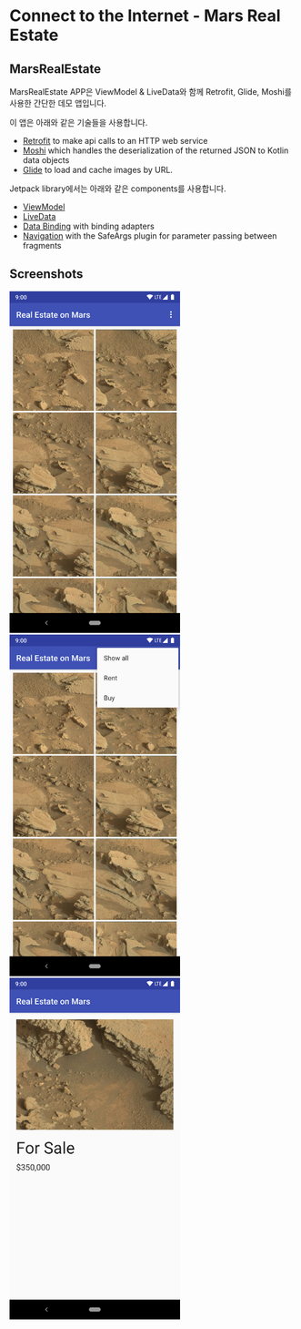 # Connect to the Internet - Mars Real Estate

## MarsRealEstate

MarsRealEstate APP은 ViewModel & LiveData와 함께 Retrofit, Glide, Moshi를 사용한 간단한 데모 앱입니다.

이 앱은 아래와 같은 기술들을 사용합니다.

* [Retrofit](https://square.github.io/retrofit/) to make api calls to an HTTP web service
* [Moshi](https://github.com/square/moshi) which handles the deserialization of the returned JSON to Kotlin data objects 
* [Glide](https://bumptech.github.io/glide/) to load and cache images by URL.
  
Jetpack library에서는 아래와 같은 components를 사용합니다.

* [ViewModel](https://developer.android.com/topic/libraries/architecture/viewmodel)
* [LiveData](https://developer.android.com/topic/libraries/architecture/livedata)
* [Data Binding](https://developer.android.com/topic/libraries/data-binding/) with binding adapters
* [Navigation](https://developer.android.com/topic/libraries/architecture/navigation/) with the SafeArgs plugin for parameter passing between fragments

## Screenshots

<img src="screenshots/screen_1.png" height="600px"></img>
<img src="screenshots/screen_2.png" height="600px"></img>
<img src="screenshots/screen_3.png" height="600px"></img>
